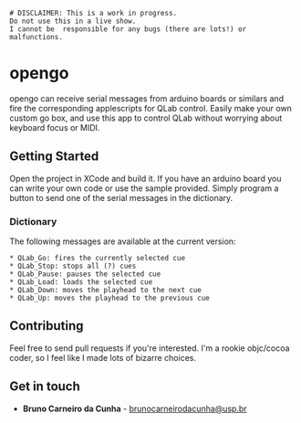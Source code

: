 ```
# DISCLAIMER: This is a work in progress.
Do not use this in a live show.
I cannot be  responsible for any bugs (there are lots!) or malfunctions.
```

# opengo

opengo can receive serial messages from arduino boards or similars and fire the corresponding applescripts for QLab control. Easily make your own custom go box, and use this app to control QLab without worrying about keyboard focus or MIDI.

## Getting Started

Open the project in XCode and build it. If you have an arduino board you can write your own code or use the sample provided. Simply program a button to send one of the serial messages in the dictionary.

### Dictionary

The following messages are available at the current version:
```
* QLab_Go: fires the currently selected cue
* QLab_Stop: stops all (?) cues
* QLab_Pause: pauses the selected cue
* QLab_Load: loads the selected cue
* QLab_Down: moves the playhead to the next cue
* QLab_Up: moves the playhead to the previous cue
```


## Contributing

Feel free to send pull requests if you're interested. I'm a rookie objc/cocoa coder, so I feel like I made lots of bizarre choices.

## Get in touch

* **Bruno Carneiro da Cunha** - brunocarneirodacunha@usp.br


